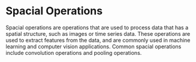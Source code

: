 # Spacial Operations

Spacial operations are operations that are used to process data that has a spatial structure, such as images or time series data. These operations are used to extract features from the data, and are commonly used in machine learning and computer vision applications. Common spacial operations include convolution operations and pooling operations.